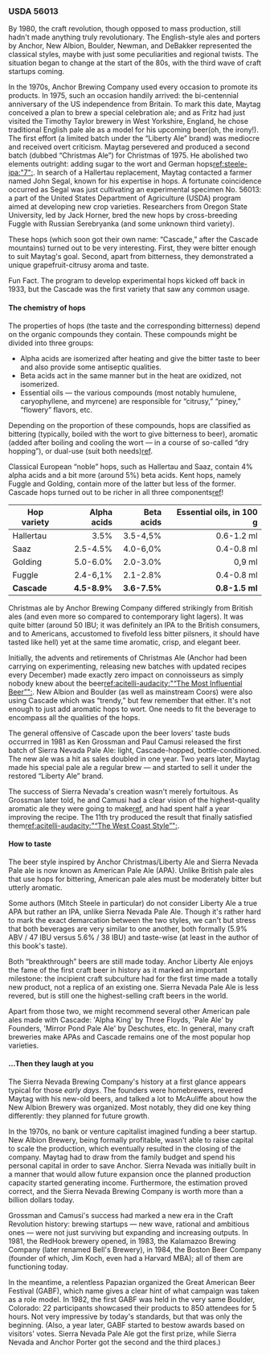 ### USDA 56013

By 1980, the craft revolution, though opposed to mass production, still hadn't made anything truly revolutionary. The English-style ales and porters by Anchor, New Albion, Boulder, Newman, and DeBakker represented the classical styles, maybe with just some peculiarities and regional twists. The situation began to change at the start of the 80s, with the third wave of craft startups coming.

In the 1970s, Anchor Brewing Company used every occasion to promote its products.  In 1975, such an occasion handily arrived: the bi-centennial anniversary of the US independence from Britain. To mark this date, Maytag conceived a plan to brew a special celebration ale; and as Fritz had just visited the Timothy Taylor brewery in West Yorkshire, England, he chose traditional English pale ale as a model for his upcoming beer(oh, the irony!). The first effort (a limited batch under the “Liberty Ale” brand) was mediocre and received overt criticism. Maytag persevered and produced a second batch (dubbed “Christmas Ale”) for Christmas of 1975. He abolished two elements outright: adding sugar to the wort and German hops[ref:steele-ipa:"7":](). In search of a Hallertau replacement, Maytag contacted a farmer named John Segal, known for his expertise in hops. A fortunate coincidence occurred as Segal was just cultivating an experimental specimen No. 56013: a part of the United States Department of Agriculture (USDA) program aimed at developing new crop varieties. Researchers from Oregon State University, led by Jack Horner, bred the new hops by cross-breeding Fuggle with Russian Serebryanka (and some unknown third variety).

These hops (which soon got their own name: “Cascade,” after the Cascade mountains) turned out to be very interesting. First, they were bitter enough to suit Maytag's goal. Second, apart from bitterness, they demonstrated a unique grapefruit-citrusy aroma and taste.

Fun Fact. The program to develop experimental hops kicked off back in 1933, but the Cascade was the first variety that saw any common usage.

#### The chemistry of hops

The properties of hops (the taste and the corresponding bitterness) depend on the organic compounds they contain. These compounds might be divided into three groups:
  * Alpha acids are isomerized after heating and give the bitter taste to beer and also provide some antiseptic qualities.
  * Beta acids act in the same manner but in the heat are oxidized, not isomerized.
  * Essential oils — the various compounds (most notably humulene, caryophyllene, and myrcene) are responsible for “citrusy,” “piney,” “flowery” flavors, etc.

Depending on the proportion of these compounds, hops are classified as bittering (typically, boiled with the wort to give bitterness to beer), aromatic (added after boiling and cooling the wort — in a course of so-called “dry hopping”), or dual-use (suit both needs)[ref](https://beermaverick.com/types-of-hops-aroma-noble-bittering-dual-purpose/).

Classical European “noble” hops, such as Hallertau and Saaz, contain 4% alpha acids and a bit more (around 5%) beta acids. Kent hops, namely Fuggle and Golding, contain more of the latter but less of the former. Cascade hops turned out to be richer in all three components[ref](http://www.hopslist.com/)!

| Hop variety | Alpha acids   | Beta acids   | Essential oils, in 100 g   |
|-------------|--------------:|-------------:|-------------------------:|
| Hallertau   | 3.5%          | 3.5-4,5%     | 0.6-1.2 ml |
| Saaz        | 2.5-4.5%      | 4.0-6,0%     | 0.4-0.8 ml |
| Golding     | 5.0-6.0%      | 2.0-3.0%     | 0,9 ml     |
| Fuggle      | 2.4-6,1%      | 2.1-2.8%     | 0.4-0.8 ml |
| **Cascade** | **4.5-8.9%**  | **3.6-7.5%** | **0.8-1.5 ml** |

Christmas ale by Anchor Brewing Company differed strikingly from British ales (and even more so compared to contemporary light lagers). It was quite bitter (around 50 IBU; it was definitely an IPA to the British consumers, and to Americans, accustomed to fivefold less bitter pilsners, it should have tasted like hell) yet at the same time aromatic, crisp, and elegant beer.

Initially, the advents and retirements of Christmas Ale (Anchor had been carrying on experimenting, releasing new batches with updated recipes every December) made exactly zero impact on connoisseurs as simply nobody knew about the beer[ref:acitelli-audacity:"“The Most Influential Beer”":](). New Albion and Boulder (as well as mainstream Coors) were also using Cascade which was “trendy,” but few remember that either. It's not enough to just add aromatic hops to wort. One needs to fit the beverage to encompass all the qualities of the hops.

The general offensive of Cascade upon the beer lovers' taste buds occurrred in 1981 as Ken Grossman and Paul Camusi released the first batch of Sierra Nevada Pale Ale: light, Cascade-hopped, bottle-conditioned. The new ale was a hit as sales doubled in one year. Two years later, Maytag made his special pale ale a regular brew — and started to sell it under the restored “Liberty Ale” brand.

The success of Sierra Nevada's creation wasn't merely fortuitous. As Grossman later told, he and Camusi had a clear vision of the highest-quality aromatic ale they were going to make[ref](https://www.foodandwine.com/beer/craft-beer/25-most-important-american-craft-beers-ever-brewed?slide=ff26a990-6ab3-48f6-9cc0-0b7d3ea33e5b#ff26a990-6ab3-48f6-9cc0-0b7d3ea33e5b), and had spent half a year improving the recipe. The 11th try produced the result that finally satisfied them[ref:acitelli-audacity:"“The West Coast Style”":]().

#### How to taste

The beer style inspired by Anchor Christmas/Liberty Ale and Sierra Nevada Pale ale is now known as American Pale Ale (APA). Unlike British pale ales that use hops for bittering, American pale ales must be moderately bitter but utterly aromatic.

Some authors (Mitch Steele in particular) do not consider Liberty Ale a true APA but rather an IPA, unlike Sierra Nevada Pale Ale. Though it's rather hard to mark the exact demarcation between the two styles, we can't but stress that both beverages are very similar to one another, both formally (5.9% ABV / 47 IBU versus 5.6% / 38 IBU) and taste-wise (at least in the author of this book's taste).

Both “breakthrough” beers are still made today. Anchor Liberty Ale enjoys the fame of the first craft beer in history as it marked an important milestone: the incipient craft subculture had for the first time made a totally new product, not a replica of an existing one. Sierra Nevada Pale Ale is less revered, but is still one the highest-selling craft beers in the world.

Apart from those two, we might recommend several other American pale ales made with Cascade: 'Alpha King' by Three Floyds, 'Pale Ale' by Founders, 'Mirror Pond Pale Ale' by Deschutes, etc. In general, many craft breweries make APAs and Cascade remains one of the most popular hop varieties.

#### …Then they laugh at you

The Sierra Nevada Brewing Company's history at a first glance appears typical for those *early days*. The founders were homebrewers, revered Maytag with his new-old beers, and talked a lot to McAuliffe about how the New Albion Brewery was organized. Most notably, they did one key thing differently: they planned for future growth.

In the 1970s, no bank or venture capitalist imagined funding a beer startup. New Albion Brewery, being formally profitable, wasn't able to raise capital to scale the production, which eventually resulted in the closing of the company. Maytag had to draw from the family budget and spend his personal capital in order to save Anchor. Sierra Nevada was initially built in a manner that would allow future expansion once the planned production capacity started generating income. Furthermore, the estimation proved correct, and the Sierra Nevada Brewing Company is worth more than a billion dollars today.

Grossman and Camusi's success had marked a new era in the Craft Revolution history: brewing startups — new wave, rational and ambitious ones — were not just surviving but expanding and increasing outputs. In 1981, the RedHook brewery opened, in 1983, the Kalamazoo Brewing Company (later renamed Bell's Brewery), in 1984, the Boston Beer Company (founder of which, Jim Koch, even had a Harvard MBA); all of them are functioning today.

In the meantime, a relentless Papazian organized the Great American Beer Festival (GABF), which name gives a clear hint of what campaign was taken as a role model. In 1982, the first GABF was held in the very same Boulder, Colorado: 22 participants showcased their products to 850 attendees for 5 hours. Not very impressive by today's standards, but that was only the beginning. (Also, a year later, GABF started to bestow awards based on visitors' votes. Sierra Nevada Pale Ale got the first prize, while Sierra Nevada and Anchor Porter got the second and the third places.)